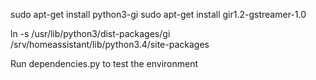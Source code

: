 sudo apt-get install python3-gi
sudo apt-get install gir1.2-gstreamer-1.0

ln -s /usr/lib/python3/dist-packages/gi
    /srv/homeassistant/lib/python3.4/site-packages

Run dependencies.py to test the environment